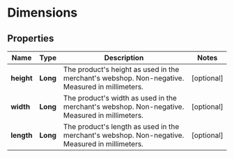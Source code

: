 

# Dimensions


## Properties

| Name | Type | Description | Notes |
|------------ | ------------- | ------------- | -------------|
|**height** | **Long** | The product&#39;s height as used in the merchant&#39;s webshop. Non-negative. Measured in millimeters. |  [optional] |
|**width** | **Long** | The product&#39;s width as used in the merchant&#39;s webshop. Non-negative. Measured in millimeters. |  [optional] |
|**length** | **Long** | The product&#39;s length as used in the merchant&#39;s webshop. Non-negative. Measured in millimeters. |  [optional] |



